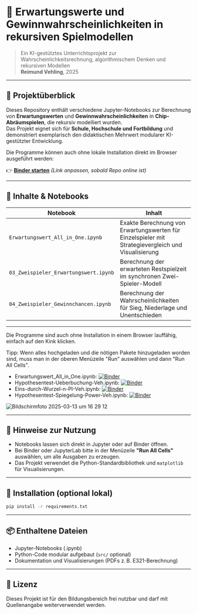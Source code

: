 # 🎲 Erwartungswerte und Gewinnwahrscheinlichkeiten in rekursiven Spielmodellen

> Ein KI-gestütztes Unterrichtsprojekt zur Wahrscheinlichkeitsrechnung, algorithmischem Denken und rekursiven Modellen  
> **Reimund Vehling**, 2025

---

## 📘 Projektüberblick

Dieses Repository enthält verschiedene Jupyter-Notebooks zur Berechnung von **Erwartungswerten** und **Gewinnwahrscheinlichkeiten** in **Chip-Abräumspielen**, die rekursiv modelliert wurden.  
Das Projekt eignet sich für **Schule, Hochschule und Fortbildung** und demonstriert exemplarisch den didaktischen Mehrwert modularer KI-gestützter Entwicklung.

Die Programme können auch ohne lokale Installation direkt im Browser ausgeführt werden:

👉 **[Binder starten](https://mybinder.org/)** *(Link anpassen, sobald Repo online ist)*

---

## 🧠 Inhalte & Notebooks

| Notebook | Inhalt |
|----------|--------|
| `Erwartungswert_All_in_One.ipynb` | Exakte Berechnung von Erwartungswerten für Einzelspieler mit Strategievergleich und Visualisierung |
| `03_Zweispieler_Erwartungswert.ipynb` | Berechnung der erwarteten Restspielzeit im synchronen Zwei-Spieler-Modell |
| `04_Zweispieler_Gewinnchancen.ipynb` | Berechnung der Wahrscheinlichkeiten für Sieg, Niederlage und Unentschieden |

---
Die Programme sind auch ohne Installation in einem Browser lauffähig, einfach auf den Kink klicken.

Tipp: Wenn alles hochgeladen und die nötigen Pakete hinzugeladen worden sind, muss man in der oberen Menüzeile "Run" auswählen und dann "Run All Cells".
- Erwartungswert_All_in_One.ipynb: [![Binder](https://mybinder.org/badge_logo.svg)](https://mybinder.org/v2/gh/RVeh/NorbertReimund/main?filepath=Erwartungswert_All_in_One.ipynb)
- Hypothesentest-Ueberbuchung-Veh.ipynb: [![Binder](https://mybinder.org/badge_logo.svg)](https://mybinder.org/v2/gh/RVeh/Hypothesentest/main?filepath=Hypothesentest-Ueberbuchung-Veh.ipynb)
- Eins-durch-Wurzel-n-PI-Veh.ipynb: [![Binder](https://mybinder.org/badge_logo.svg)](https://mybinder.org/v2/gh/RVeh/Hypothesentest/main?filepath=Eins-durch-Wurzel-n-PI-Veh.ipynb)
- Hypothesentest-Spiegelung-Power-Veh.ipynb: [![Binder](https://mybinder.org/badge_logo.svg)](https://mybinder.org/v2/gh/RVeh/Hypothesentest/main?filepath=Hypothesentest-Spiegelung-Power-Veh.ipynb)

![Bildschirmfoto 2025-03-13 um 16 29 12](https://github.com/user-attachments/assets/349e6e39-4b0b-4e95-9a3a-a3dcdcf278df)


---

## 🧪 Hinweise zur Nutzung

- Notebooks lassen sich direkt in Jupyter oder auf Binder öffnen.
- Bei Binder oder JupyterLab bitte in der Menüzeile **"Run All Cells"** auswählen, um alle Ausgaben zu erzeugen.
- Das Projekt verwendet die Python-Standardbibliothek und `matplotlib` für Visualisierungen.

---

## 🔧 Installation (optional lokal)

```bash
pip install -r requirements.txt
```

---

## 📦 Enthaltene Dateien

- Jupyter-Notebooks (.ipynb)
- Python-Code modular aufgebaut (`src/` optional)
- Dokumentation und Visualisierungen (PDFs z. B. E321-Berechnung)

---

## 📜 Lizenz

Dieses Projekt ist für den Bildungsbereich frei nutzbar und darf mit Quellenangabe weiterverwendet werden.
